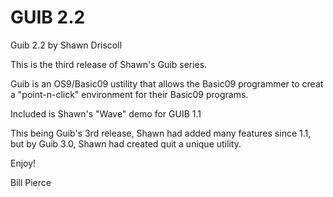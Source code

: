 # GUIB 2.2

Guib 2.2 by Shawn Driscoll

This is the third release of Shawn's Guib series.

Guib is an OS9/Basic09 ustility that allows the Basic09 programmer to creat a "point-n-click" environment for their Basic09 programs.

Included is Shawn's "Wave" demo for GUIB 1.1

This being Guib's 3rd release, Shawn had added many features since 1.1, but by Guib 3.0, Shawn had created quit a unique utility.

Enjoy!

Bill Pierce
